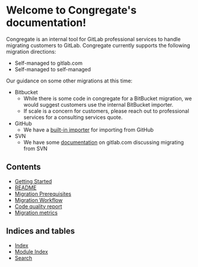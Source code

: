 # Welcome to Congregate\'s documentation\!

Congregate is an internal tool for GitLab professional services to handle migrating customers to GitLab. Congregate currently supports the following migration directions:

* Self-managed to gitlab.com
* Self-managed to self-managed

Our guidance on some other migrations at this time:

* Bitbucket
  * While there is some code in congregate for a BitBucket migration, we would suggest customers use the internal BitBucket importer. 
  * If scale is a concern for customers, please reach out to professional services for a consulting services quote.
* GitHub
  * We have a [built-in importer](https://docs.gitlab.com/ee/user/project/import/github.html) for importing from GitHub
* SVN
  * We have some [documentation](https://docs.gitlab.com/ee/user/project/import/svn.html) on gitlab.com discussing migrating from SVN

## Contents

* [Getting Started](static_docs/setup.md)
* [README](static_docs/readme.md)
* [Migration Prerequisites](static_docs/migration-prerequisites.md)
* [Migration Workflow](static_docs/workflow.md)
* [Code quality report](static_docs/code_quality.md)
* [Migration metrics](static_docs/migration_metrics.md)

## Indices and tables

* [Index](genindex)
* [Module Index](modindex)
* [Search](search)
